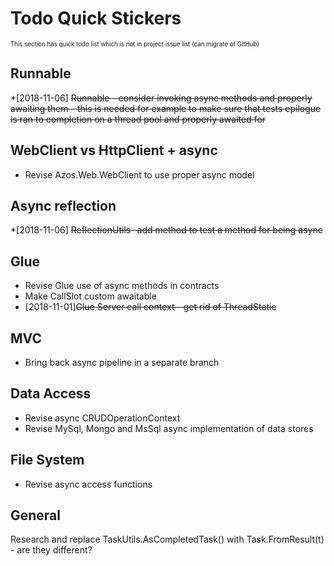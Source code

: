 # Todo Quick Stickers
<sub><sup>This section has quick todo list which is not in project issue list
 (can migrate of GitHub)</sub></sup>


## Runnable
*[2018-11-06] ~~Runnable - consider invoking async methods and properly awaiting them - 
 this is needed for example to make sure that tests epilogue is ran to completion on 
a thread pool and properly awaited for~~

## WebClient vs HttpClient + async
* Revise Azos.Web.WebClient to use proper async model

## Async reflection
*[2018-11-06] ~~ReflectionUtils -add method to test a method for being async~~

## Glue
* Revise Glue use of async methods in contracts
* Make CallSlot custom awaitable
* [2018-11-01]~~Glue Server call context - get rid of ThreadStatic~~

## MVC
* Bring back async pipeline in a separate branch

## Data Access
* Revise async CRUDOperationContext
* Revise MySql, Mongo and MsSql async implementation of data stores

## File System
* Revise async access functions

## General
Research and replace TaskUtils.AsCompletedTask() with Task.FromResult(t) - are they different?